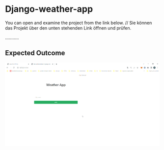 # Django-weather-app


You can open and examine the project from the link below. // Sie können das Projekt über den unten stehenden Link öffnen und prüfen.

...........

## Expected Outcome

![Project 006 Snapshot](weather_app.gif)

